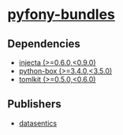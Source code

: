 # [pyfony-bundles](https://pypi.org/project/pyfony-bundles)

## Dependencies
- [injecta (>=0.6.0,<0.9.0)](packages/i/injecta.md)
- [python-box (>=3.4.0,<3.5.0)](packages/p/python-box.md)
- [tomlkit (>=0.5.0,<0.6.0)](packages/t/tomlkit.md)



## Publishers
- [datasentics](https://pypi.org/user/datasentics)

